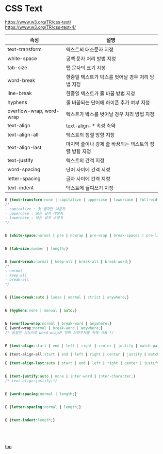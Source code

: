 # CSS Text

https://www.w3.org/TR/css-text/  
https://www.w3.org/TR/css-text-4/


속성 | 설명
---|---
text-transform   | 텍스트의 대소문자 지정
white-space      | 공백 문자 처리 방법 지정  
tab-size         | 탭 문자의 크기 지정
word-break       | 한중일 텍스트가 박스를 벗어날 경우 처리 방법 지정  
line-break       | 한중일 텍스트가 줄 바꿈 방법 지정  
hyphens          | 줄 바꿈되는 단어에 하이픈 추가 여부 지정
overflow-wrap, word-wrap | 텍스트가 박스를 벗어날 경우 처리 방법 지정  
text-align       | text-align-* 속성 축약
text-align-all   | 텍스트의 정렬 방향 지정  
text-align-last  | 마지막 줄이나 강제 줄 바꿈되는 텍스트의 정렬 방향 지정  
text-justify     | 텍스트의 간격 지정  
word-spacing     | 단어 사이에 간격 지정  
letter-spacing   | 글자 사이에 간격 지정    
text-indent      | 텍스트에 들여쓰기 지정  


```css
E {text-transform:none | capitalize | uppercase | lowercase | full-width | full-size-kana;}
/*
- capitalize : 첫 글자만 대문자
- uppercase : 모든 글자 대문자
- lowercase : 모든 글자 소문자
*/


E {white-space:normal | pre | nowrap | pre-wrap | break-spaces | pre-line;}


E {tab-size:number | length;}


E {word-break:normal | keep-all | break-all | break-word;}
/*
- normal
- keep-all
- break-all
*/


E {line-break:auto | loose | normal | strict | anywhere;}


E {hyphens:none | manual | auto;}


E {overflow-wrap:normal | break-word | anywhere;}
E {word-wrap:normal | break-word | anywhere;}
/* 동일한 기능으로 word-wrap은 하위 브라우저를 위해 사용 */


E {text-align:start | end | left | right | center | justify | match-parent | justify-all;}

E {text-align-all:start | end | left | right | center | justify | match-parent;}

E {text-align-last:auto | start | end | left | right | center | justify | match-parent;}


E {text-justify:auto | none | inter-word | inter-character;}
/* text-align:justify;*/


E {word-spacing:normal | length;}


E {letter-spacing:normal | length;}


E {text-indent:length;}






```



[top](#)
